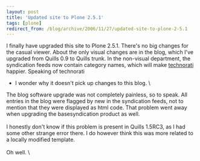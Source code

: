 ```yaml
---
layout: post
title: 'Updated site to Plone 2.5.1'
tags: [plone]
redirect_from: /blog/archive/2006/11/27/updated-site-to-plone-2-5.1
---
```


I finally have upgraded this site to Plone 2.5.1. There's no big changes
for the casual viewer. About the only visual changes are in the blog,
which I've upgraded from Quills 0.9 to Quills trunk. In the non-visual
department, the syndication feeds now contain category names, which will
make [technorati](http://technorati.com) happier. Speaking of technorati
- I wonder why it doesn't pick up changes to this blog. \

The blog software upgrade was not completely painless, so to speak. All
entries in the blog were flagged by new in the syndication feeds, not to
mention that they were displayed as html code. That problem went away
when upgrading the basesyndication product as well.\
\
I honestly don't know if this problem is present in Quills 1.5RC3, as I
had some other strange error there. I do however think this was more
related to a locally modified template.\
\
Oh well. \


